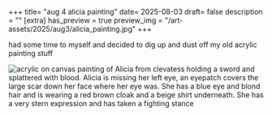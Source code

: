 +++
title= "aug 4 alicia painting"
date= 2025-08-03
draft= false
description = ""
[extra]
has_preview = true
preview_img = "/art-assets/2025/aug3/alicia_painting.jpg"
+++

had some time to myself and decided to dig up and dust off my old acrylic painting stuff

![acrylic on canvas painting of Alicia from clevatess holding a sword and splattered with blood. Alicia is missing her left eye, an eyepatch covers the large scar down her face where her eye was. She has a blue eye and blond hair and is wearing a red brown cloak and a beige shirt underneath. She has a very stern expression and has taken a fighting stance](/art-assets/2025/aug3/alicia_painting.jpg)